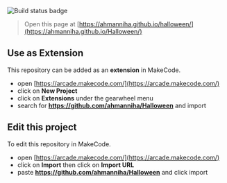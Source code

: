 ![Build status badge](https://github.com/ahmanniha/Halloween/workflows/MakeCode/badge.svg)

> Open this page at [https://ahmanniha.github.io/halloween/](https://ahmanniha.github.io/Halloween/)

## Use as Extension

This repository can be added as an **extension** in MakeCode.

* open [https://arcade.makecode.com/](https://arcade.makecode.com/)
* click on **New Project**
* click on **Extensions** under the gearwheel menu
* search for **https://github.com/ahmanniha/Halloween** and import

## Edit this project

To edit this repository in MakeCode.

* open [https://arcade.makecode.com/](https://arcade.makecode.com/)
* click on **Import** then click on **Import URL**
* paste **https://github.com/ahmanniha/Halloween** and click import
